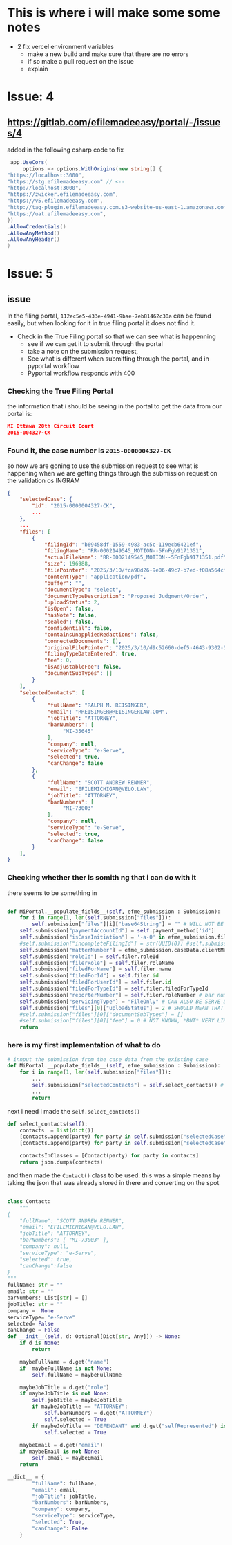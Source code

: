 # This is where i will make some some notes 

-   2 fix vercel environment variables
    -  make a new build and make sure that there are no errors
    -  if so make a pull request on the issue
    -  explain



# Issue: 4

## https://gitlab.com/efilemadeeasy/portal/-/issues/4

added in the following csharp code to fix
```csharp
 app.UseCors(
     options => options.WithOrigins(new string[] { 
"https://localhost:3000",
"https://stg.efilemadeeasy.com" // <--
"http://localhost:3000",                      
"https://zwicker.efilemadeeasy.com",                  
"https://v5.efilemadeeasy.com",
"http://tag-plugin.efilemadeeasy.com.s3-website-us-east-1.amazonaws.com",
"https://uat.efilemadeeasy.com",
})
.AllowCredentials()
.AllowAnyMethod()
.AllowAnyHeader()
)
```




# Issue: 5 

## issue

In the filing portal, `112ec5e5-433e-4941-9bae-7eb81462c30a` can be found easily, but when looking for it in true filing portal it does not find it. 
-  Check in the True Filing portal so that we can see what is happenning 
    -  see if we can get it to submit through the portal 
    -  take a note on the submission request,
    -  See what is different when submitting through the portal, and in pyportal workflow 
    -  Pyportal workflow responds with 400


### Checking the True Filing Portal 

the information that i should be seeing in the portal to get the data from our portal is:
```json
MI Ottawa 20th Circuit Court
2015-004327-CK
```


### Found it, the case number is `2015-0000004327-CK`

so now we are goning to use the submission request to see what is happening when we are getting things through
the submission request on the validation os 
INGRAM
```json 
{
    "selectedCase": {
        "id": "2015-0000004327-CK",
        ...
    },
    ...
    "files": [
        {
            "filingId": "b69458df-1559-4983-ac5c-119ecb6421ef",
            "filingName": "RR-0002149545_MOTION--5FnFgb9171351",
            "actualFileName": "RR-0002149545_MOTION--5FnFgb9171351.pdf",
            "size": 196988,
            "filePointer": "2025/3/10/fca98d26-9e06-49c7-b7ed-f08a564cfc59.tcd",
            "contentType": "application/pdf",
            "buffer": "",
            "documentType": "select",
            "documentTypeDescription": "Proposed Judgment/Order",
            "uploadStatus": 2,
            "isOpen": false,
            "hasNote": false,
            "sealed": false,
            "confidential": false,
            "containsUnappliedRedactions": false,
            "connectedDocuments": [],
            "originalFilePointer": "2025/3/10/d9c52660-def5-4643-9302-526c6e1cafa8.tcd",
            "filingTypeDataEntered": true,
            "fee": 0,
            "isAdjustableFee": false,
            "documentSubTypes": []
        }
    ],
    "selectedContacts": [
        {
             "fullName": "RALPH M. REISINGER",
             "email": "RREISINGER@REISINGERLAW.COM",
             "jobTitle": "ATTORNEY",
             "barNumbers": [
                  "MI-35645"
             ],
             "company": null,
             "serviceType": "e-Serve",
             "selected": true,
             "canChange": false
        },
        {
             "fullName": "SCOTT ANDREW RENNER",
             "email": "EFILEMICHIGAN@VELO.LAW",
             "jobTitle": "ATTORNEY",
             "barNumbers": [
                  "MI-73003"
             ],
             "company": null,
             "serviceType": "e-Serve",
             "selected": true,
             "canChange": false
        }
    ],
}
```


### Checking whether ther is somith ng that i can do with it 

there seems to be something in 
```python

def MiPortal.__populate_fields__(self, efme_submission : Submission):
    for i in range(1, len(self.submission["files"])):
        self.submission["files"][i]["base64String"] = "" # WILL NOT BE '' WHEN FILING BATCHES PRESUMABLY
    self.submission["paymentAccountId"] = self.payment_method['id']
    self.submission["isCaseInitiation"] = '-a-0' in efme_submission.filename # WILL NOT BE UNTIL BATCHES
    #self.submission["incompleteFilingId"] = str(UUID(0)) #self.submission['bundleId']
    self.submission["matterNumber"] = efme_submission.caseData.clientMatterNumber
    self.submission["roleId"] = self.filer.roleId
    self.submission["filerRole"] = self.filer.roleName
    self.submission["filedForName"] = self.filer.name
    self.submission["filedForId"] = self.filer.id
    self.submission["filedForUserId"] = self.filer.id
    self.submission["filedForTypeId"] = self.filer.filedForTypeId
    self.submission["reporterNumber"] = self.filer.roleNumber # bar number
    self.submission["servicingType"] = "FileOnly" # CAN ALSO BE SERVE DOCUMENT AS WELL, OR BOTH
    self.submission["files"][0]["uploadStatus"] = 2 # SHOULD MEAN THAT IT IS SAVED IN THEIR STORAGE BUCKET
    #self.submission["files"][0]["documentSubTypes"] = [] 
    #self.submission["files"][0]["fee"] = 0 # NOT KNOWN, *BUT* VERY LIKELY
    return
```


### here is my first implementation of what to do 



```python
# innput the submission from the case data from the existing case
def MiPortal.__populate_fields__(self, efme_submission : Submission):
    for i in range(1, len(self.submission["files"])):
        ...
        self.submission["selectedContacts"] = self.select_contacts() #  +++++ THIS IS what i added
        ...
        return

```
next i need i made the `self.select_contacts()`
```python
def select_contacts(self):
    contacts  = list(dict())
    [contacts.append(party) for party in self.submission["selectedCase"]["counsel"] ]
    [contacts.append(party) for party in self.submission["selectedCase"]["parties"] ]

    contactsInClasses = [Contact(party) for party in contacts]
    return json.dumps(contacts)
```
and then made the `Contact()` class to be used. this was a simple means by taking the json that was already stored in there and converting on the spot
```python

class Contact:
    """
{
    "fullName": "SCOTT ANDREW RENNER",
    "email": "EFILEMICHIGAN@VELO.LAW",
    "jobTitle": "ATTORNEY",
    "barNumbers": [ "MI-73003" ],
    "company": null,
    "serviceType": "e-Serve",
    "selected": true,
    "canChange":false
}
"""
fullName: str = ""
email: str = ""
barNumbers: List[str] = []
jobTitle: str = ""
company =  None
serviceType= "e-Serve"
selected= False
canChange = False
def __init__(self, d: Optional[Dict[str, Any]]) -> None:
    if d is None:
        return 

    maybeFullName = d.get("name")
    if  maybeFullName is not None:
        self.fullName = maybeFullName

    maybeJobTitle = d.get("role")
    if maybeJobTitle is not None:
        self.jobTitle = maybeJobTitle
        if maybeJobTitle == "ATTORNEY":
            self.barNumbers = d.get("ATTORNEY") 
            self.selected = True
        if maybeJobTitle == "DEFENDANT" and d.get("selfRepresented") is not None and d["selfRepresented"] == True:
            self.selected = True
    
    maybeEmail = d.get("email")
    if maybeEmail is not None:
        self.email = maybeEmail
    return

__dict__ = {
        "fullName": fullName,
        "email": email,
        "jobTitle": jobTitle,
        "barNumbers": barNumbers,
        "company": company,
        "serviceType": serviceType,
        "selected": True,
        "canChange": False
    } 

```

